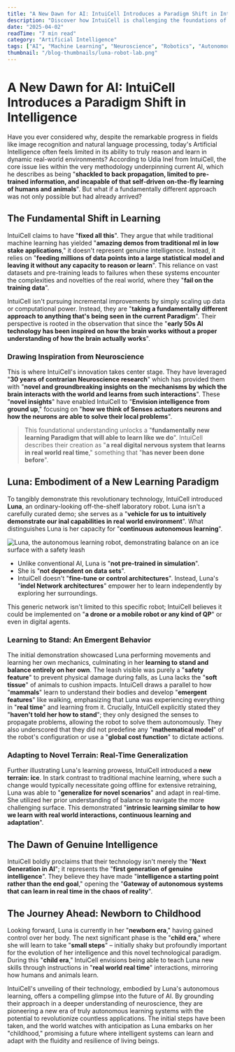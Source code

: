 ```yaml
---
title: "A New Dawn for AI: IntuiCell Introduces a Paradigm Shift in Intelligence"
description: "Discover how IntuiCell is challenging the foundations of current Artificial Intelligence with a novel approach inspired by neuroscience, culminating in Luna, a robot that learns autonomously in real-time."
date: "2025-04-02"
readTime: "7 min read"
category: "Artificial Intelligence"
tags: ["AI", "Machine Learning", "Neuroscience", "Robotics", "Autonomous Learning"]
thumbnail: "/blog-thumbnails/luna-robot-lab.png"
---
```


# A New Dawn for AI: IntuiCell Introduces a Paradigm Shift in Intelligence

Have you ever considered why, despite the remarkable progress in fields like image recognition and natural language processing, today's Artificial Intelligence often feels limited in its ability to truly reason and learn in dynamic real-world environments? According to Udia Inel from IntuiCell, the core issue lies within the very methodology underpinning current AI, which he describes as being "**shackled to back propagation, limited to pre-trained information, and incapable of that self-driven on-the-fly learning of humans and animals**". But what if a fundamentally different approach was not only possible but had already arrived?

## The Fundamental Shift in Learning

IntuiCell claims to have "**fixed all this**". They argue that while traditional machine learning has yielded "**amazing demos from traditional ml in low stake applications**," it doesn't represent genuine intelligence. Instead, it relies on "**feeding millions of data points into a large statistical model and leaving it without any capacity to reason or learn**". This reliance on vast datasets and pre-training leads to failures when these systems encounter the complexities and novelties of the real world, where they "**fail on the training data**".

IntuiCell isn't pursuing incremental improvements by simply scaling up data or computational power. Instead, they are "**taking a fundamentally different approach to anything that's being seen in the current Paradigm**". Their perspective is rooted in the observation that since the "**early 50s AI technology has been inspired on how the brain works without a proper understanding of how the brain actually works**".

### Drawing Inspiration from Neuroscience

This is where IntuiCell's innovation takes center stage. They have leveraged "**30 years of contrarian Neuroscience research**" which has provided them with "**novel and groundbreaking insights on the mechanisms by which the brain interacts with the world and learns from such interactions**". These "**novel insights**" have enabled IntuiCell to "**Envision intelligence from ground up**," focusing on "**how we think of Senses actuators neurons and how the neurons are able to solve their local problems**".

> This foundational understanding unlocks a "**fundamentally new learning Paradigm that will able to learn like we do**". IntuiCell describes their creation as "**a real digital nervous system that learns in real world real time**," something that "**has never been done before**".

## Luna: Embodiment of a New Learning Paradigm

To tangibly demonstrate this revolutionary technology, IntuiCell introduced **Luna**, an ordinary-looking off-the-shelf laboratory robot. Luna isn't a carefully curated demo; she serves as a "**vehicle for us to intuitively demonstrate our inal capabilities in real world environment**". What distinguishes Luna is her capacity for "**continuous autonomous learning**".

![Luna, the autonomous learning robot, demonstrating balance on an ice surface with a safety leash](/luna-robot.jpg)

- Unlike conventional AI, Luna is "**not pre-trained in simulation**".
- She is "**not dependent on data sets**".
- IntuiCell doesn't "**fine-tune or control architectures**". Instead, Luna's "**indel Network architectures**" empower her to learn independently by exploring her surroundings.

This generic network isn't limited to this specific robot; IntuiCell believes it could be implemented on "**a drone or a mobile robot or any kind of QP**" or even in digital agents.

### Learning to Stand: An Emergent Behavior

The initial demonstration showcased Luna performing movements and learning her own mechanics, culminating in her **learning to stand and balance entirely on her own**. The leash visible was purely a "**safety feature**" to prevent physical damage during falls, as Luna lacks the "**soft tissue**" of animals to cushion impacts. IntuiCell draws a parallel to how "**mammals**" learn to understand their bodies and develop "**emergent features**" like walking, emphasizing that Luna was experiencing everything in "**real time**" and learning from it. Crucially, IntuiCell explicitly stated they "**haven't told her how to stand**"; they only designed the senses to propagate problems, allowing the robot to solve them autonomously. They also underscored that they did not predefine any "**mathematical model**" of the robot's configuration or use a "**global cost function**" to dictate actions.

### Adapting to Novel Terrain: Real-Time Generalization

Further illustrating Luna's learning prowess, IntuiCell introduced a **new terrain: ice**. In stark contrast to traditional machine learning, where such a change would typically necessitate going offline for extensive retraining, Luna was able to "**generalize for novel scenarios**" and adapt in real-time. She utilized her prior understanding of balance to navigate the more challenging surface. This demonstrated "**intrinsic learning similar to how we learn with real world interactions, continuous learning and adaptation**".

## The Dawn of Genuine Intelligence

IntuiCell boldly proclaims that their technology isn't merely the "**Next Generation in AI**"; it represents the "**first generation of genuine intelligence**". They believe they have made "**intelligence a starting point rather than the end goal**," opening the "**Gateway of autonomous systems that can learn in real time in the chaos of reality**".

## The Journey Ahead: Newborn to Childhood

Looking forward, Luna is currently in her "**newborn era**," having gained control over her body. The next significant phase is the "**child era**," where she will learn to take "**small steps**" – initially shaky but profoundly important for the evolution of her intelligence and this novel technological paradigm. During this "**child era**," IntuiCell envisions being able to teach Luna new skills through instructions in "**real world real time**" interactions, mirroring how humans and animals learn.

IntuiCell's unveiling of their technology, embodied by Luna's autonomous learning, offers a compelling glimpse into the future of AI. By grounding their approach in a deeper understanding of neuroscience, they are pioneering a new era of truly autonomous learning systems with the potential to revolutionize countless applications. The initial steps have been taken, and the world watches with anticipation as Luna embarks on her "childhood," promising a future where intelligent systems can learn and adapt with the fluidity and resilience of living beings.